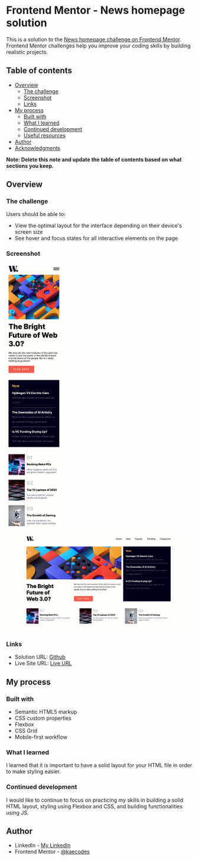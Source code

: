 # Frontend Mentor - News homepage solution

This is a solution to the [News homepage challenge on Frontend Mentor](https://www.frontendmentor.io/challenges/news-homepage-H6SWTa1MFl). Frontend Mentor challenges help you improve your coding skills by building realistic projects. 

## Table of contents

- [Overview](#overview)
  - [The challenge](#the-challenge)
  - [Screenshot](#screenshot)
  - [Links](#links)
- [My process](#my-process)
  - [Built with](#built-with)
  - [What I learned](#what-i-learned)
  - [Continued development](#continued-development)
  - [Useful resources](#useful-resources)
- [Author](#author)
- [Acknowledgments](#acknowledgments)

**Note: Delete this note and update the table of contents based on what sections you keep.**

## Overview

### The challenge

Users should be able to:

- View the optimal layout for the interface depending on their device's screen size
- See hover and focus states for all interactive elements on the page

### Screenshot

<img src="assets/images/newshomepagemobile.html.png" width="150"> <img src="assets/images/newshomepagedesktop.png" width="500">

### Links

- Solution URL: [Github](https://github.com/kaecodes/news-homepage.git)
- Live Site URL: [Live URL](https://kaecodes.github.io/news-homepage/)

## My process

### Built with

- Semantic HTML5 markup
- CSS custom properties
- Flexbox
- CSS Grid
- Mobile-first workflow

### What I learned

I learned that it is important to have a solid layout for your HTML file in order to make styling easier. 

### Continued development

I would like to continue to focus on practicing my skills in building a solid HTML layout, styling using Flexbox and CSS, and building functionalities using JS. 

## Author

- LinkedIn - [My LinkedIn](https://linkedin.com/in/kdtnguyen)
- Frontend Mentor - [@kaecodes](https://www.frontendmentor.io/profile/yourusername)



